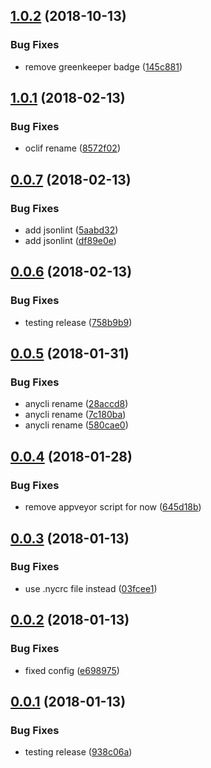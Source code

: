 ## [1.0.2](https://github.com/oclif/nyc-config/compare/8572f02cc3596b7f199b12ed74e57f483dfb405c...v1.0.2) (2018-10-13)


### Bug Fixes

* remove greenkeeper badge ([145c881](https://github.com/oclif/nyc-config/commit/145c881))

<a name="1.0.1"></a>
## [1.0.1](https://github.com/oclif/nyc-config/compare/v1.0.0...v1.0.1) (2018-02-13)


### Bug Fixes

* oclif rename ([8572f02](https://github.com/oclif/nyc-config/commit/8572f02))

<a name="0.0.7"></a>
## [0.0.7](https://github.com/oclif/nyc-config/compare/f449cce56e515573243d2f636eac51b44bc83dbf...v0.0.7) (2018-02-13)


### Bug Fixes

* add jsonlint ([5aabd32](https://github.com/oclif/nyc-config/commit/5aabd32))
* add jsonlint ([df89e0e](https://github.com/oclif/nyc-config/commit/df89e0e))

<a name="0.0.6"></a>
## [0.0.6](https://github.com/oclif/nyc-config/compare/v0.0.5...v0.0.6) (2018-02-13)


### Bug Fixes

* testing release ([758b9b9](https://github.com/oclif/nyc-config/commit/758b9b9))

<a name="0.0.5"></a>
## [0.0.5](https://github.com/anycli/nyc-config/compare/v0.0.4...v0.0.5) (2018-01-31)


### Bug Fixes

* anycli rename ([28accd8](https://github.com/anycli/nyc-config/commit/28accd8))
* anycli rename ([7c180ba](https://github.com/anycli/nyc-config/commit/7c180ba))
* anycli rename ([580cae0](https://github.com/anycli/nyc-config/commit/580cae0))

<a name="0.0.4"></a>
## [0.0.4](https://github.com/dxcli/nyc-config/compare/a85badc7413ba9d310f9ecb48d91b84ec038cc96...v0.0.4) (2018-01-28)


### Bug Fixes

* remove appveyor script for now ([645d18b](https://github.com/dxcli/nyc-config/commit/645d18b))

<a name="0.0.3"></a>
## [0.0.3](https://github.com/dxcli/dev-nyc-config/compare/e69897592f0900305d0b3de41f65b990ef2072e6...v0.0.3) (2018-01-13)


### Bug Fixes

* use .nycrc file instead ([03fcee1](https://github.com/dxcli/dev-nyc-config/commit/03fcee1))

<a name="0.0.2"></a>
## [0.0.2](https://github.com/dxcli/dev-nyc-config/compare/938c06ab9f0850f1a09cca4a27aa974d5af0f393...v0.0.2) (2018-01-13)


### Bug Fixes

* fixed config ([e698975](https://github.com/dxcli/dev-nyc-config/commit/e698975))

<a name="0.0.1"></a>
## [0.0.1](https://github.com/dxcli/dev-nyc-config/compare/02b5fcd76393e013e73780b2078a713325bd5057...v0.0.1) (2018-01-13)


### Bug Fixes

* testing release ([938c06a](https://github.com/dxcli/dev-nyc-config/commit/938c06a))
